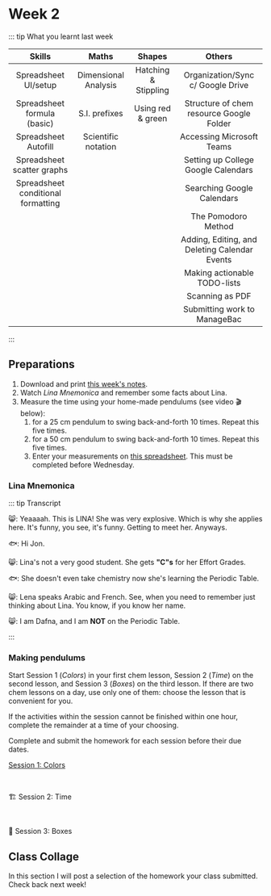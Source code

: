 # Week 2

<Foldable>

::: tip What you learnt last week

<center>

|               Skills               |        Maths         |        Shapes        |                    Others                     |
|:----------------------------------:|:--------------------:|:--------------------:|:---------------------------------------------:|
|        Spreadsheet UI/setup        | Dimensional Analysis | Hatching & Stippling |       Organization/Sync c/ Google Drive       |
|    Spreadsheet formula (basic)     |     S.I. prefixes      |  Using red & green   |   Structure of chem resource Google Folder    |
|        Spreadsheet Autofill        | Scientific notation  |                      |           Accessing Microsoft Teams           |
|     Spreadsheet scatter graphs     |                      |                      |      Setting up College Google Calendars      |
| Spreadsheet conditional formatting |                      |                      |          Searching Google Calendars           |
|                                    |                      |                      |              The Pomodoro Method              |
|                                    |                      |                      | Adding, Editing, and Deleting Calendar Events |
|                                    |                      |                      |         Making actionable TODO-lists          |
|                                    |                      |                      |                Scanning as PDF                |
|                                    |                      |                      |         Submitting work to ManageBac          |

</center>

:::

</Foldable>

## Preparations

1. Download and print [this week's notes](/resources/worksheets/).
2. Watch *Lina Mnemonica* and remember some facts about Lina.
3. Measure the time using your home-made pendulums (see video 🎬 below):
   1. for a 25 cm pendulum to swing back-and-forth 10 times.  Repeat this five times.
   2. for a 50 cm pendulum to swing back-and-forth 10 times.  Repeat this five times.
   3. Enter your measurements on [this spreadsheet](https://docs.google.com/spreadsheets/d/1o7_oGP9fY002_v_mhiKGJfM-EemJBUnvPJDxoIYF1yE/edit?usp=sharing). This must be completed before Wednesday.

### Lina Mnemonica

<Vimeo :vid="457283486" />

<Foldable>

::: tip Transcript

😸: Yeaaaah. This is LINA! She was very explosive. Which is why she applies here. It's funny, you see, it's funny. Getting to meet her. Anyways. 

🐟: Hi Jon. 

😸: Lina's not a very good student.  She gets **"C"s** for her Effort Grades.  

🐟: She doesn't even take chemistry now she's learning the Periodic Table.  

😸: Lena speaks Arabic and French. See, when you need to remember just thinking about Lina. You know, if you know her name.

😸: I am Dafna, and I am **NOT** on the Periodic Table.

:::

</Foldable>

### Making pendulums

<Vimeo :vid="457245328" />


Start Session 1 (*Colors*) in your first chem lesson, Session 2 (*Time*) on the second lesson, and Session 3 (*Boxes*) on the third lesson.  If there are two chem lessons on a day, use only one of them: choose the lesson that is convenient for you.

If the activities within the session cannot be finished within one hour, complete the remainder at a time of your choosing.

Complete and submit the homework for each session before their due dates.

<a href="./Session1" class="el-button el-button--success">Session 1: Colors</a>

<br />

<a class="el-button el-button--warning el-button--disabled">🏗 Session 2: Time</a>

<br />

<a class="el-button el-button--warning el-button--disabled">🚧 Session 3: Boxes</a>

## Class Collage

In this section I will post a selection of the homework your class submitted.  Check back next week!